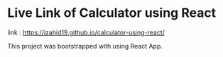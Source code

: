 # Live Link of Calculator using React 

link : https://izahid19.github.io/calculator-using-react/

This project was bootstrapped with using React App.


